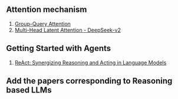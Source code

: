 ## Attention mechanism
1. [Group-Query Attention](https://arxiv.org/pdf/2305.13245)
2. [Multi-Head Latent Attention - DeepSeek-v2](https://arxiv.org/pdf/2405.04434)

## Getting Started with Agents
1. [ReAct: Synergizing Reasoning and Acting in Language Models](https://arxiv.org/abs/2210.03629)

## Add the papers corresponding to Reasoning based LLMs
